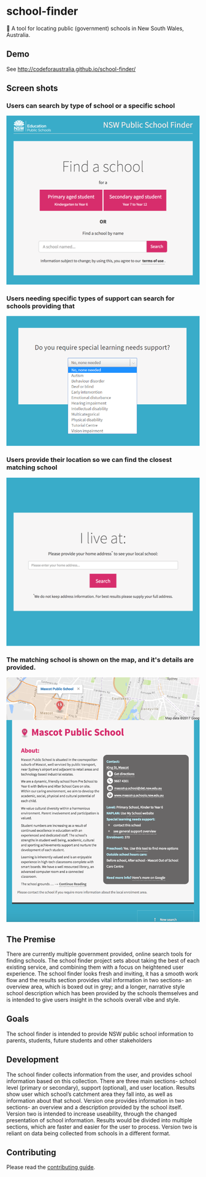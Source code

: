 # school-finder
:eyes: A tool for locating public (government) schools in New South Wales, Australia.

## Demo

See http://codeforaustralia.github.io/school-finder/

## Screen shots

### Users can search by type of school or a specific school
![Screenshot of intro screen](/doc/screenshots-1-intro.png)

### Users needing specific types of support can search for schools providing that
![Screenshot of support screen](/doc/screenshots-2-support.png)

### Users provide their location so we can find the closest matching school
![Screenshot of location screen](/doc/screenshots-3-user-location.png)

### The matching school is shown on the map, and it's details are provided.
![Screenshot of school details screen](/doc/screenshots-4-school-details.png)



## The Premise

There are currently multiple government provided, online search tools for finding schools. The school finder project sets about taking the best of each existing service, and combining them with a focus on heightened user experience. The school finder looks fresh and inviting, it has a smooth work flow and the results section provides vital information in two sections- an overview area, which is boxed out in grey; and a longer, narrative style school description which has been provided by the schools themselves and is intended to give users insight in the schools overall vibe and style.

## Goals

The school finder is intended to provide NSW public school information to parents, students, future students and other stakeholders

## Development

The school finder collects information from the user, and provides school information based on this collection. There are three main sections- school level (primary or secondary), support (optional), and user location. Results show user which school’s catchment area they fall into, as well as information about that school.
Version one provides information in two sections- an overview and a description provided by the school itself.
Version two is intended to increase useability, through the changed presentation of school information. Results would be divided into multiple sections, which are faster and easier for the user to process. Version two is reliant on data being collected from schools in a different format.

## Contributing

Please read the [contributing guide](CONTRIBUTING.md).


[new-issue]: https://github.com/CodeforAustralia/school-finder/issues/new "Create a new issue"
[issues]: https://github.com/CodeforAustralia/school-finder/issues "View list of issues"


